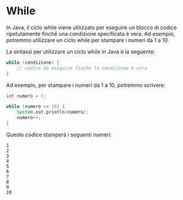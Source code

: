 # While
In Java, il ciclo while viene utilizzato per eseguire un blocco di codice ripetutamente finché una condizione specificata è vera. Ad esempio, potremmo utilizzare un ciclo while per stampare i numeri da 1 a 10.

La sintassi per utilizzare un ciclo while in Java è la seguente:

```java
while (condizione) {
    // codice da eseguire finché la condizione è vera
}
```

Ad esempio, per stampare i numeri da 1 a 10, potremmo scrivere:

```java
int numero = 1;

while (numero <= 10) {
    System.out.println(numero);
    numero++;
}
```

Questo codice stamperà i seguenti numeri:

```text
1
2
3
4
5
6
7
8
9
10
```